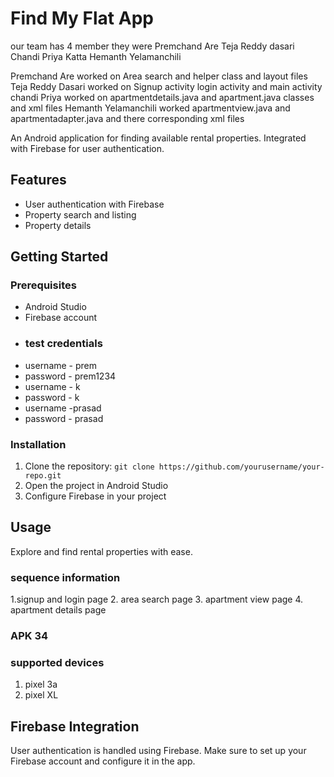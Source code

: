 # Find My Flat App
our team has 4 member they were
Premchand Are
Teja Reddy dasari
Chandi Priya Katta
Hemanth Yelamanchili

Premchand Are worked on Area search and  helper class and layout files
Teja Reddy Dasari worked on Signup activity login activity and main activity
chandi Priya worked on apartmentdetails.java and apartment.java classes and xml files
Hemanth Yelamanchili worked apartmentview.java and apartmentadapter.java and there corresponding xml files 

An Android application for finding available rental properties. Integrated with Firebase for user authentication.

## Features

- User authentication with Firebase
- Property search and listing
- Property details

## Getting Started

### Prerequisites

- Android Studio
- Firebase account
- ### test credentials
- username - prem
- password - prem1234
- username - k
- password - k
- username -prasad
- password - prasad

### Installation

1. Clone the repository: `git clone https://github.com/yourusername/your-repo.git`
2. Open the project in Android Studio
3. Configure Firebase in your project 
## Usage

Explore and find rental properties with ease.
### sequence information 
1.signup and login page
2. area search page
3. apartment view page
4. apartment details page
### APK 34
### supported devices 
1. pixel 3a
2. pixel XL


## Firebase Integration

User authentication is handled using Firebase. Make sure to set up your Firebase account and configure it in the app.

